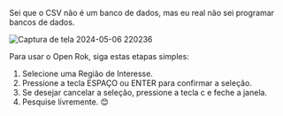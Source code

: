 Sei que o CSV não é um banco de dados, mas eu real não sei programar bancos de dados.

![Captura de tela 2024-05-06 220236](https://github.com/gustavo5252/Open-Rok-0.1.0/assets/163939936/c618c1e7-d645-4370-9cdb-f7eae4eb7d60)

Para usar o Open Rok, siga estas etapas simples:

1. Selecione uma Região de Interesse.
2. Pressione a tecla ESPAÇO ou ENTER para confirmar a seleção.
3. Se desejar cancelar a seleção, pressione a tecla c e feche a janela.
4. Pesquise livremente. 😊

